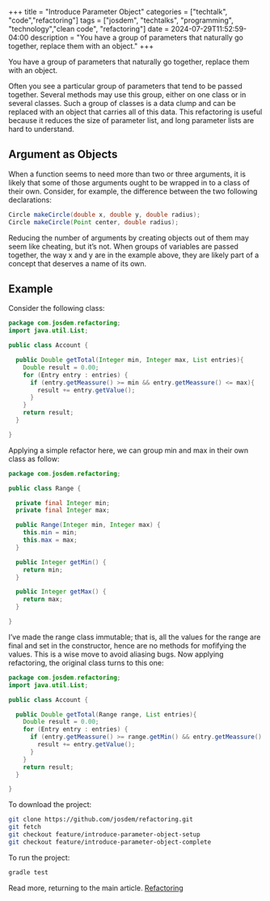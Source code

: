 +++
title = "Introduce Parameter Object"
categories = ["techtalk", "code","refactoring"]
tags = ["josdem", "techtalks", "programming", "technology","clean code", "refactoring"]
date = 2024-07-29T11:52:59-04:00
description = "You have a group of parameters that naturally go together, replace them with an object."
+++

You have a group of parameters that naturally go together, replace them with an object.

Often you see a particular group of parameters that tend to be passed together. Several methods may use this group, either on one class or in several classes. Such a group of classes is a data clump and can be replaced with an object that carries all of this data. This refactoring is useful because it reduces the size of parameter list, and long parameter lists are hard to understand.

## Argument as Objects
When a function seems to need more than two or three arguments, it is likely that some of those arguments ought to be wrapped in to a class of their own. Consider, for example, the difference between the two following declarations:

```java
Circle makeCircle(double x, double y, double radius);
Circle makeCircle(Point center, double radius);
```

Reducing the number of arguments by creating objects out of them may seem like cheating, but it’s not. When groups of variables are passed together, the way x and y are in the example above, they are likely part of a concept that deserves a name of its own.

## Example
Consider the following class:

```java
package com.josdem.refactoring;
import java.util.List;

public class Account {

  public Double getTotal(Integer min, Integer max, List entries){
    Double result = 0.00;
    for (Entry entry : entries) {
      if (entry.getMeassure() >= min && entry.getMeassure() <= max){
        result += entry.getValue();
      }
    }
    return result;
  }

}
```

Applying a simple refactor here, we can group min and max in their own class as follow:

```java
package com.josdem.refactoring;

public class Range {

  private final Integer min;
  private final Integer max;

  public Range(Integer min, Integer max) {
    this.min = min;
    this.max = max;
  }

  public Integer getMin() {
    return min;
  }

  public Integer getMax() {
    return max;
  }

}
```

I’ve made the range class immutable; that is, all the values for the range are final and set in the constructor, hence are no methods for mofifying the values. This is a wise move to avoid aliasing bugs. Now applying refactoring, the original class turns to this one:

```java
package com.josdem.refactoring;
import java.util.List;

public class Account {

  public Double getTotal(Range range, List entries){
    Double result = 0.00;
    for (Entry entry : entries) {
      if (entry.getMeassure() >= range.getMin() && entry.getMeassure() <= range.getMax()){
        result += entry.getValue();
      }
    }
    return result;
  }

}
```

To download the project:

```bash
git clone https://github.com/josdem/refactoring.git
git fetch
git checkout feature/introduce-parameter-object-setup
git checkout feature/introduce-parameter-object-complete
```

To run the project:

```bash
gradle test
```


Read more, returning to the main article. [Refactoring](/techtalk/refactoring)

